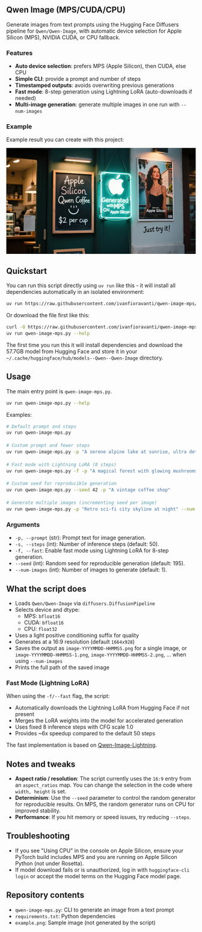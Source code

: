 ## Qwen Image (MPS/CUDA/CPU)

Generate images from text prompts using the Hugging Face Diffusers pipeline for `Qwen/Qwen-Image`, with automatic device selection for Apple Silicon (MPS), NVIDIA CUDA, or CPU fallback.

### Features
- **Auto device selection**: prefers MPS (Apple Silicon), then CUDA, else CPU
- **Simple CLI**: provide a prompt and number of steps
- **Timestamped outputs**: avoids overwriting previous generations
- **Fast mode**: 8-step generation using Lightning LoRA (auto-downloads if needed)
 - **Multi-image generation**: generate multiple images in one run with `--num-images`

### Example

Example result you can create with this project:

![Example image](example.png)

## Quickstart

You can run this script directly using `uv run` like this - it will install all dependencies automatically in an isolated environment:
```bash
uv run https://raw.githubusercontent.com/ivanfioravanti/qwen-image-mps/refs/heads/main/qwen-image-mps.py --help
```
Or download the file first like this:
```bash
curl -O https://raw.githubusercontent.com/ivanfioravanti/qwen-image-mps/refs/heads/main/qwen-image-mps.py
uv run qwen-image-mps.py --help
```
The first time you run this it will install dependencies and download the 57.7GB model from Hugging Face and store it in your `~/.cache/huggingface/hub/models--Qwen--Qwen-Image` directory.

## Usage

The main entry point is `qwen-image-mps.py`.

```bash
uv run qwen-image-mps.py --help
```

Examples:

```bash
# Default prompt and steps
uv run qwen-image-mps.py

# Custom prompt and fewer steps
uv run qwen-image-mps.py -p "A serene alpine lake at sunrise, ultra detailed, cinematic" -s 30

# Fast mode with Lightning LoRA (8 steps)
uv run qwen-image-mps.py -f -p "A magical forest with glowing mushrooms"

# Custom seed for reproducible generation
uv run qwen-image-mps.py --seed 42 -p "A vintage coffee shop"

# Generate multiple images (incrementing seed per image)
uv run qwen-image-mps.py -p "Retro sci-fi city skyline at night" --num-images 3 --seed 100
```

### Arguments
- `-p, --prompt` (str): Prompt text for image generation.
- `-s, --steps` (int): Number of inference steps (default: 50).
- `-f, --fast`: Enable fast mode using Lightning LoRA for 8-step generation.
- `--seed` (int): Random seed for reproducible generation (default: 195).
 - `--num-images` (int): Number of images to generate (default: 1).

## What the script does
- Loads `Qwen/Qwen-Image` via `diffusers.DiffusionPipeline`
- Selects device and dtype:
  - MPS: `bfloat16`
  - CUDA: `bfloat16`
  - CPU: `float32`
- Uses a light positive conditioning suffix for quality
- Generates at a 16:9 resolution (default `1664x928`)
- Saves the output as `image-YYYYMMDD-HHMMSS.png` for a single image,
  or `image-YYYYMMDD-HHMMSS-1.png`, `image-YYYYMMDD-HHMMSS-2.png`, ... when using `--num-images`
- Prints the full path of the saved image

### Fast Mode (Lightning LoRA)
When using the `-f/--fast` flag, the script:
- Automatically downloads the Lightning LoRA from Hugging Face if not present
- Merges the LoRA weights into the model for accelerated generation
- Uses fixed 8 inference steps with CFG scale 1.0
- Provides ~6x speedup compared to the default 50 steps

The fast implementation is based on [Qwen-Image-Lightning](https://github.com/ModelTC/Qwen-Image-Lightning).

## Notes and tweaks
- **Aspect ratio / resolution**: The script currently uses the `16:9` entry from an `aspect_ratios` map. You can change the selection in the code where `width, height` is set.
- **Determinism**: Use the `--seed` parameter to control the random generator for reproducible results. On MPS, the random generator runs on CPU for improved stability.
- **Performance**: If you hit memory or speed issues, try reducing `--steps`.

## Troubleshooting
- If you see "Using CPU" in the console on Apple Silicon, ensure your PyTorch build includes MPS and you are running on Apple Silicon Python (not under Rosetta).
- If model download fails or is unauthorized, log in with `huggingface-cli login` or accept the model terms on the Hugging Face model page.

## Repository contents
- `qwen-image-mps.py`: CLI to generate an image from a text prompt
- `requirements.txt`: Python dependencies
- `example.png`: Sample image (not generated by the script)
